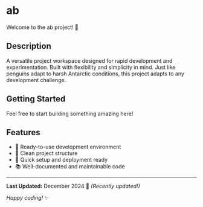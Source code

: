 # ab

Welcome to the ab project! 🚀

## Description

A versatile project workspace designed for rapid development and experimentation. Built with flexibility and simplicity in mind. Just like penguins adapt to harsh Antarctic conditions, this project adapts to any development challenge.

## Getting Started

Feel free to start building something amazing here!

## Features

- 🔧 Ready-to-use development environment
- 📁 Clean project structure
- 🚀 Quick setup and deployment ready
- 📚 Well-documented and maintainable code

---

**Last Updated:** December 2024 📅 _(Recently updated!)_

*Happy coding!* ✨
